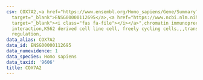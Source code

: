 ```yaml
---
csv: COX7A2,<a href="https://www.ensembl.org/Homo_sapiens/Gene/Summary?db=core;g=ENSG00000112695"
  target="_blank">ENSG00000112695</a>,<a href="https://www.ncbi.nlm.nih.gov/pubmed/23959860"
  target="_blank"><i class="fas fa-file"></i></a>",chromatin immunoprecipitation assay,direct
  interaction,K562 derived cell line cell, freely cycling cells,,,transcriptional
  regulation,
data_alias: COX7A2
data_id: ENSG00000112695
data_numevidence: 1
data_species: Homo sapiens
data_taxid: '9606'
title: COX7A2
---
```

